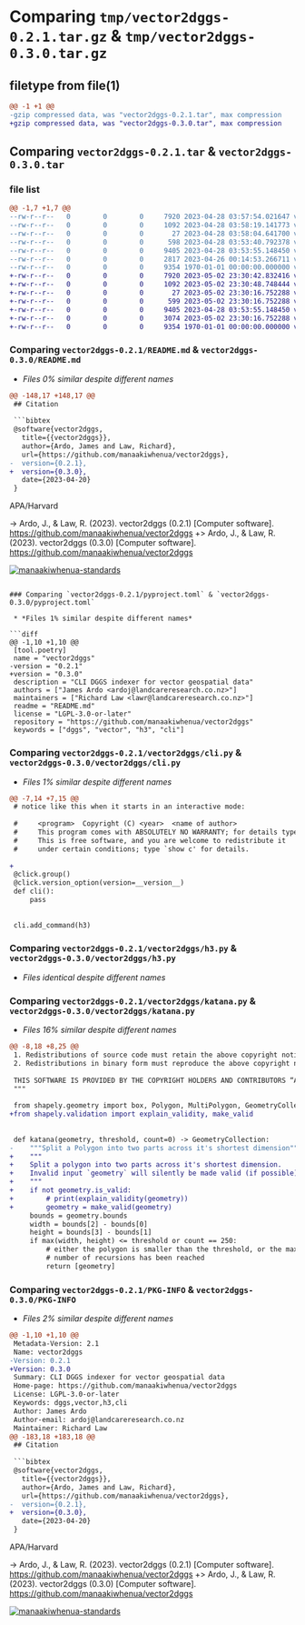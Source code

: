 # Comparing `tmp/vector2dggs-0.2.1.tar.gz` & `tmp/vector2dggs-0.3.0.tar.gz`

## filetype from file(1)

```diff
@@ -1 +1 @@
-gzip compressed data, was "vector2dggs-0.2.1.tar", max compression
+gzip compressed data, was "vector2dggs-0.3.0.tar", max compression
```

## Comparing `vector2dggs-0.2.1.tar` & `vector2dggs-0.3.0.tar`

### file list

```diff
@@ -1,7 +1,7 @@
--rw-r--r--   0        0        0     7920 2023-04-28 03:57:54.021647 vector2dggs-0.2.1/README.md
--rw-r--r--   0        0        0     1092 2023-04-28 03:58:19.141773 vector2dggs-0.2.1/pyproject.toml
--rw-r--r--   0        0        0       27 2023-04-28 03:58:04.641700 vector2dggs-0.2.1/vector2dggs/__init__.py
--rw-r--r--   0        0        0      598 2023-04-28 03:53:40.792378 vector2dggs-0.2.1/vector2dggs/cli.py
--rw-r--r--   0        0        0     9405 2023-04-28 03:53:55.148450 vector2dggs-0.2.1/vector2dggs/h3.py
--rw-r--r--   0        0        0     2817 2023-04-26 00:14:53.266711 vector2dggs-0.2.1/vector2dggs/katana.py
--rw-r--r--   0        0        0     9354 1970-01-01 00:00:00.000000 vector2dggs-0.2.1/PKG-INFO
+-rw-r--r--   0        0        0     7920 2023-05-02 23:30:42.832416 vector2dggs-0.3.0/README.md
+-rw-r--r--   0        0        0     1092 2023-05-02 23:30:48.748444 vector2dggs-0.3.0/pyproject.toml
+-rw-r--r--   0        0        0       27 2023-05-02 23:30:16.752288 vector2dggs-0.3.0/vector2dggs/__init__.py
+-rw-r--r--   0        0        0      599 2023-05-02 23:30:16.752288 vector2dggs-0.3.0/vector2dggs/cli.py
+-rw-r--r--   0        0        0     9405 2023-04-28 03:53:55.148450 vector2dggs-0.3.0/vector2dggs/h3.py
+-rw-r--r--   0        0        0     3074 2023-05-02 23:30:16.752288 vector2dggs-0.3.0/vector2dggs/katana.py
+-rw-r--r--   0        0        0     9354 1970-01-01 00:00:00.000000 vector2dggs-0.3.0/PKG-INFO
```

### Comparing `vector2dggs-0.2.1/README.md` & `vector2dggs-0.3.0/README.md`

 * *Files 0% similar despite different names*

```diff
@@ -148,17 +148,17 @@
 ## Citation
 
 ```bibtex
 @software{vector2dggs,
   title={{vector2dggs}},
   author={Ardo, James and Law, Richard},
   url={https://github.com/manaakiwhenua/vector2dggs},
-  version={0.2.1},
+  version={0.3.0},
   date={2023-04-20}
 }
 ```
 
 APA/Harvard
 
-> Ardo, J., & Law, R. (2023). vector2dggs (0.2.1) [Computer software]. https://github.com/manaakiwhenua/vector2dggs
+> Ardo, J., & Law, R. (2023). vector2dggs (0.3.0) [Computer software]. https://github.com/manaakiwhenua/vector2dggs
 
 [![manaakiwhenua-standards](https://github.com/manaakiwhenua/vector2dggs/workflows/manaakiwhenua-standards/badge.svg)](https://github.com/manaakiwhenua/manaakiwhenua-standards)
```

### Comparing `vector2dggs-0.2.1/pyproject.toml` & `vector2dggs-0.3.0/pyproject.toml`

 * *Files 1% similar despite different names*

```diff
@@ -1,10 +1,10 @@
 [tool.poetry]
 name = "vector2dggs"
-version = "0.2.1"
+version = "0.3.0"
 description = "CLI DGGS indexer for vector geospatial data"
 authors = ["James Ardo <ardoj@landcareresearch.co.nz>"]
 maintainers = ["Richard Law <lawr@landcareresearch.co.nz>"]
 readme = "README.md"
 license = "LGPL-3.0-or-later"
 repository = "https://github.com/manaakiwhenua/vector2dggs"
 keywords = ["dggs", "vector", "h3", "cli"]
```

### Comparing `vector2dggs-0.2.1/vector2dggs/cli.py` & `vector2dggs-0.3.0/vector2dggs/cli.py`

 * *Files 1% similar despite different names*

```diff
@@ -7,14 +7,15 @@
 # notice like this when it starts in an interactive mode:
 
 #     <program>  Copyright (C) <year>  <name of author>
 #     This program comes with ABSOLUTELY NO WARRANTY; for details type `show w'.
 #     This is free software, and you are welcome to redistribute it
 #     under certain conditions; type `show c' for details.
 
+
 @click.group()
 @click.version_option(version=__version__)
 def cli():
     pass
 
 
 cli.add_command(h3)
```

### Comparing `vector2dggs-0.2.1/vector2dggs/h3.py` & `vector2dggs-0.3.0/vector2dggs/h3.py`

 * *Files identical despite different names*

### Comparing `vector2dggs-0.2.1/vector2dggs/katana.py` & `vector2dggs-0.3.0/vector2dggs/katana.py`

 * *Files 16% similar despite different names*

```diff
@@ -8,18 +8,25 @@
 1. Redistributions of source code must retain the above copyright notice, this list of conditions and the following disclaimer.
 2. Redistributions in binary form must reproduce the above copyright notice, this list of conditions and the following disclaimer in the documentation and/or other materials provided with the distribution.
 
 THIS SOFTWARE IS PROVIDED BY THE COPYRIGHT HOLDERS AND CONTRIBUTORS “AS IS” AND ANY EXPRESS OR IMPLIED WARRANTIES, INCLUDING, BUT NOT LIMITED TO, THE IMPLIED WARRANTIES OF MERCHANTABILITY AND FITNESS FOR A PARTICULAR PURPOSE ARE DISCLAIMED. IN NO EVENT SHALL THE COPYRIGHT HOLDER OR CONTRIBUTORS BE LIABLE FOR ANY DIRECT, INDIRECT, INCIDENTAL, SPECIAL, EXEMPLARY, OR CONSEQUENTIAL DAMAGES (INCLUDING, BUT NOT LIMITED TO, PROCUREMENT OF SUBSTITUTE GOODS OR SERVICES; LOSS OF USE, DATA, OR PROFITS; OR BUSINESS INTERRUPTION) HOWEVER CAUSED AND ON ANY THEORY OF LIABILITY, WHETHER IN CONTRACT, STRICT LIABILITY, OR TORT (INCLUDING NEGLIGENCE OR OTHERWISE) ARISING IN ANY WAY OUT OF THE USE OF THIS SOFTWARE, EVEN IF ADVISED OF THE POSSIBILITY OF SUCH DAMAGE.
 """
 
 from shapely.geometry import box, Polygon, MultiPolygon, GeometryCollection
+from shapely.validation import explain_validity, make_valid
 
 
 def katana(geometry, threshold, count=0) -> GeometryCollection:
-    """Split a Polygon into two parts across it's shortest dimension"""
+    """
+    Split a polygon into two parts across it's shortest dimension.
+    Invalid input `geometry` will silently be made valid (if possible).
+    """
+    if not geometry.is_valid:
+        # print(explain_validity(geometry))
+        geometry = make_valid(geometry)
     bounds = geometry.bounds
     width = bounds[2] - bounds[0]
     height = bounds[3] - bounds[1]
     if max(width, height) <= threshold or count == 250:
         # either the polygon is smaller than the threshold, or the maximum
         # number of recursions has been reached
         return [geometry]
```

### Comparing `vector2dggs-0.2.1/PKG-INFO` & `vector2dggs-0.3.0/PKG-INFO`

 * *Files 2% similar despite different names*

```diff
@@ -1,10 +1,10 @@
 Metadata-Version: 2.1
 Name: vector2dggs
-Version: 0.2.1
+Version: 0.3.0
 Summary: CLI DGGS indexer for vector geospatial data
 Home-page: https://github.com/manaakiwhenua/vector2dggs
 License: LGPL-3.0-or-later
 Keywords: dggs,vector,h3,cli
 Author: James Ardo
 Author-email: ardoj@landcareresearch.co.nz
 Maintainer: Richard Law
@@ -183,18 +183,18 @@
 ## Citation
 
 ```bibtex
 @software{vector2dggs,
   title={{vector2dggs}},
   author={Ardo, James and Law, Richard},
   url={https://github.com/manaakiwhenua/vector2dggs},
-  version={0.2.1},
+  version={0.3.0},
   date={2023-04-20}
 }
 ```
 
 APA/Harvard
 
-> Ardo, J., & Law, R. (2023). vector2dggs (0.2.1) [Computer software]. https://github.com/manaakiwhenua/vector2dggs
+> Ardo, J., & Law, R. (2023). vector2dggs (0.3.0) [Computer software]. https://github.com/manaakiwhenua/vector2dggs
 
 [![manaakiwhenua-standards](https://github.com/manaakiwhenua/vector2dggs/workflows/manaakiwhenua-standards/badge.svg)](https://github.com/manaakiwhenua/manaakiwhenua-standards)
```

